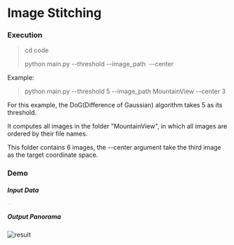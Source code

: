 # Image Stitching

### Execution

> cd code
>
> python main.py --threshold <DoG Threshold> --image_path <Image Path> --center <target image index>

Example:

> python main.py --threshold 5 --image_path MountainView --center 3

For this example, the DoG(Difference of Gaussian) algorithm takes 5 as its threshold.

It computes all images in the folder "MountainView", in which all images are ordered by their file names.

This folder contains 6 images, the --center argument take the third image as the target coordinate space.

### Demo

##### Input Data

<img src="/Users/LungHuiWu/Dropbox/Mac/Desktop/數位視覺效果/hw2_[76]/MountainView/DSC02958.JPG" alt="DSC02958" style="zoom: 2.4%;" /><img src="/Users/LungHuiWu/Dropbox/Mac/Desktop/數位視覺效果/hw2_[76]/MountainView/DSC02959.JPG" alt="DSC02959" style="zoom:2.4%;" /><img src="/Users/LungHuiWu/Dropbox/Mac/Desktop/數位視覺效果/hw2_[76]/MountainView/DSC02960.JPG" alt="DSC02960" style="zoom:2.4%;" /><img src="/Users/LungHuiWu/Dropbox/Mac/Desktop/數位視覺效果/hw2_[76]/MountainView/DSC02961.JPG" alt="DSC02961" style="zoom:2.4%;" /><img src="/Users/LungHuiWu/Dropbox/Mac/Desktop/數位視覺效果/hw2_[76]/MountainView/DSC02962.JPG" alt="DSC02962" style="zoom:2.4%;" /><img src="/Users/LungHuiWu/Dropbox/Mac/Desktop/數位視覺效果/hw2_[76]/MountainView/DSC02963.JPG" alt="DSC02963" style="zoom:2.4%;" />

##### Output Panorama

![result](/Users/LungHuiWu/Dropbox/Mac/Desktop/數位視覺效果/hw2_[76]/result.png)

